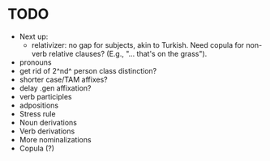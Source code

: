 # TODO

- Next up:
    - relativizer: no gap for subjects, akin to Turkish. 
    Need copula for non-verb relative clauses?
    (E.g., "... that's on the grass").
- pronouns
- get rid of 2^nd^ person class distinction?
- shorter case/TAM affixes?
- delay .gen affixation?
- verb participles
- adpositions
- Stress rule
- Noun derivations
- Verb derivations
- More nominalizations
- Copula (?)

